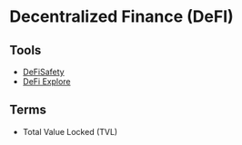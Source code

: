 # Decentralized Finance (DeFI)

<!--
defiexplore.com/cdp/25977
oasis.app/25977
-->

## Tools

- [DeFiSafety](https://defisafety.com)
- [DeFi Explore](https://defiexplore.com)

## Terms

- Total Value Locked (TVL)
